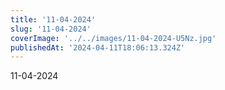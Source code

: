 ```yaml
---
title: '11-04-2024'
slug: '11-04-2024'
coverImage: '../../images/11-04-2024-U5Nz.jpg'
publishedAt: '2024-04-11T18:06:13.324Z'
---
```


11-04-2024